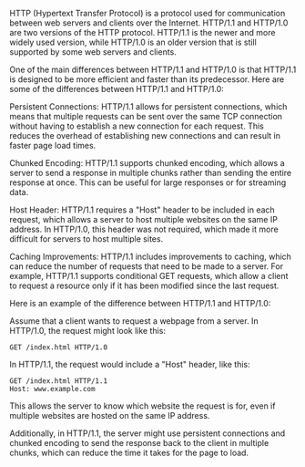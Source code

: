 HTTP (Hypertext Transfer Protocol) is a protocol used for communication between web servers and clients over the Internet. HTTP/1.1 and HTTP/1.0 are two versions of the HTTP protocol. HTTP/1.1 is the newer and more widely used version, while HTTP/1.0 is an older version that is still supported by some web servers and clients.

One of the main differences between HTTP/1.1 and HTTP/1.0 is that HTTP/1.1 is designed to be more efficient and faster than its predecessor. Here are some of the differences between HTTP/1.1 and HTTP/1.0:

Persistent Connections: HTTP/1.1 allows for persistent connections, which means that multiple requests can be sent over the same TCP connection without having to establish a new connection for each request. This reduces the overhead of establishing new connections and can result in faster page load times.

Chunked Encoding: HTTP/1.1 supports chunked encoding, which allows a server to send a response in multiple chunks rather than sending the entire response at once. This can be useful for large responses or for streaming data.

Host Header: HTTP/1.1 requires a "Host" header to be included in each request, which allows a server to host multiple websites on the same IP address. In HTTP/1.0, this header was not required, which made it more difficult for servers to host multiple sites.

Caching Improvements: HTTP/1.1 includes improvements to caching, which can reduce the number of requests that need to be made to a server. For example, HTTP/1.1 supports conditional GET requests, which allow a client to request a resource only if it has been modified since the last request.

Here is an example of the difference between HTTP/1.1 and HTTP/1.0:

Assume that a client wants to request a webpage from a server. In HTTP/1.0, the request might look like this:

```
GET /index.html HTTP/1.0
```

In HTTP/1.1, the request would include a "Host" header, like this:

```
GET /index.html HTTP/1.1
Host: www.example.com
```

This allows the server to know which website the request is for, even if multiple websites are hosted on the same IP address.

Additionally, in HTTP/1.1, the server might use persistent connections and chunked encoding to send the response back to the client in multiple chunks, which can reduce the time it takes for the page to load.
